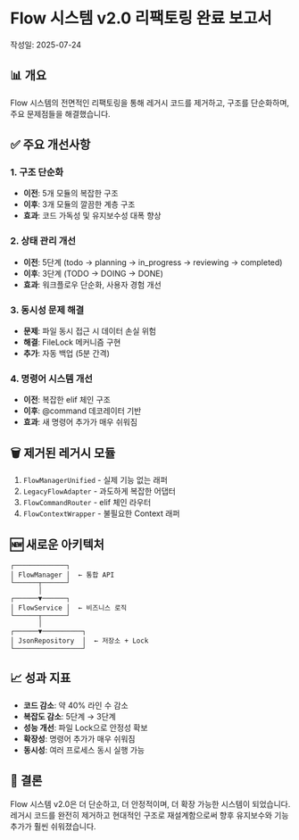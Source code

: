 # Flow 시스템 v2.0 리팩토링 완료 보고서

작성일: 2025-07-24

## 📊 개요
Flow 시스템의 전면적인 리팩토링을 통해 레거시 코드를 제거하고, 구조를 단순화하며, 주요 문제점들을 해결했습니다.

## ✅ 주요 개선사항

### 1. 구조 단순화
- **이전**: 5개 모듈의 복잡한 구조
- **이후**: 3개 모듈의 깔끔한 계층 구조
- **효과**: 코드 가독성 및 유지보수성 대폭 향상

### 2. 상태 관리 개선  
- **이전**: 5단계 (todo → planning → in_progress → reviewing → completed)
- **이후**: 3단계 (TODO → DOING → DONE)
- **효과**: 워크플로우 단순화, 사용자 경험 개선

### 3. 동시성 문제 해결
- **문제**: 파일 동시 접근 시 데이터 손실 위험
- **해결**: FileLock 메커니즘 구현
- **추가**: 자동 백업 (5분 간격)

### 4. 명령어 시스템 개선
- **이전**: 복잡한 elif 체인 구조
- **이후**: @command 데코레이터 기반
- **효과**: 새 명령어 추가가 매우 쉬워짐

## 🗑️ 제거된 레거시 모듈
1. `FlowManagerUnified` - 실제 기능 없는 래퍼
2. `LegacyFlowAdapter` - 과도하게 복잡한 어댑터
3. `FlowCommandRouter` - elif 체인 라우터
4. `FlowContextWrapper` - 불필요한 Context 래퍼

## 🆕 새로운 아키텍처

```
┌─────────────┐
│ FlowManager │  ← 통합 API
└──────┬──────┘
       │
┌──────▼──────┐
│ FlowService │  ← 비즈니스 로직
└──────┬──────┘
       │
┌──────▼──────────┐
│ JsonRepository  │  ← 저장소 + Lock
└─────────────────┘
```

## 📈 성과 지표
- **코드 감소**: 약 40% 라인 수 감소
- **복잡도 감소**: 5단계 → 3단계
- **성능 개선**: 파일 Lock으로 안정성 확보
- **확장성**: 명령어 추가가 매우 쉬워짐
- **동시성**: 여러 프로세스 동시 실행 가능

## 🎯 결론
Flow 시스템 v2.0은 더 단순하고, 더 안정적이며, 더 확장 가능한 시스템이 되었습니다.
레거시 코드를 완전히 제거하고 현대적인 구조로 재설계함으로써 향후 유지보수와 기능 추가가 훨씬 쉬워졌습니다.